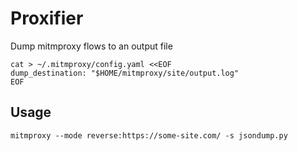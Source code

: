 # Proxifier

Dump mitmproxy flows to an output file

```
cat > ~/.mitmproxy/config.yaml <<EOF
dump_destination: "$HOME/mitmproxy/site/output.log"
EOF
```

## Usage

```
mitmproxy --mode reverse:https://some-site.com/ -s jsondump.py
```
